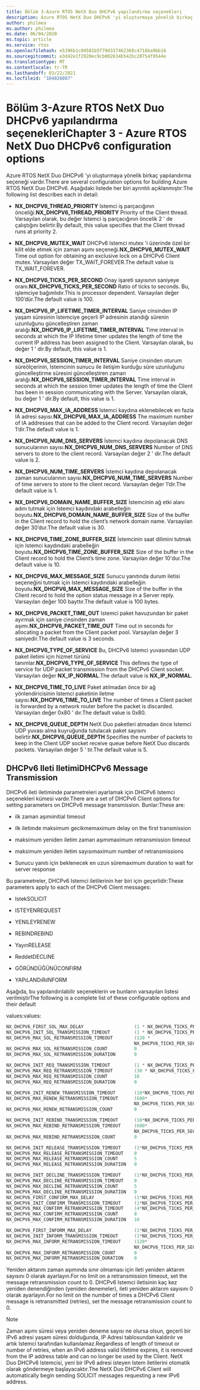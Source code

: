```yaml
---
title: Bölüm 3-Azure RTOS NetX Duo DHCPv6 yapılandırma seçenekleri
description: Azure RTOS NetX Duo DHCPv6 'yi oluşturmaya yönelik birkaç yapılandırma seçeneği vardır.
author: philmea
ms.author: philmea
ms.date: 06/04/2020
ms.topic: article
ms.service: rtos
ms.openlocfilehash: e5396b1c04581b5f79d337462368c4718ba9bb16
ms.sourcegitcommit: e3d42e1f2920ec9cb002634b542bc20754f9544e
ms.translationtype: MT
ms.contentlocale: tr-TR
ms.lasthandoff: 03/22/2021
ms.locfileid: "104826087"
---
```

# <a name="chapter-3---azure-rtos-netx-duo-dhcpv6-configuration-options"></a><span data-ttu-id="58e87-103">Bölüm 3-Azure RTOS NetX Duo DHCPv6 yapılandırma seçenekleri</span><span class="sxs-lookup"><span data-stu-id="58e87-103">Chapter 3 - Azure RTOS NetX Duo DHCPv6 configuration options</span></span>

<span data-ttu-id="58e87-104">Azure RTOS NetX Duo DHCPv6 'yi oluşturmaya yönelik birkaç yapılandırma seçeneği vardır.</span><span class="sxs-lookup"><span data-stu-id="58e87-104">There are several configuration options for building Azure RTOS NetX Duo DHCPv6.</span></span> <span data-ttu-id="58e87-105">Aşağıdaki listede her biri ayrıntılı açıklanmıştır:</span><span class="sxs-lookup"><span data-stu-id="58e87-105">The following list describes each in detail:</span></span>  
  
  
- <span data-ttu-id="58e87-106">**NX_DHCPV6_THREAD_PRIORITY** Istemci iş parçacığının önceliği.</span><span class="sxs-lookup"><span data-stu-id="58e87-106">**NX_DHCPV6_THREAD_PRIORITY** Priority of the Client thread.</span></span> <span data-ttu-id="58e87-107">Varsayılan olarak, bu değer Istemci iş parçacığının öncelik 2 ' de çalıştığını belirtir.</span><span class="sxs-lookup"><span data-stu-id="58e87-107">By   default, this value specifies that   the Client thread runs at priority   2.</span></span>

- <span data-ttu-id="58e87-108">**NX_DHCPV6_MUTEX_WAIT** DHCPv6 Istemci mutex 'i üzerinde özel bir kilit elde etmek için zaman aşımı seçeneği.</span><span class="sxs-lookup"><span data-stu-id="58e87-108">**NX_DHCPV6_MUTEX_WAIT** Time out option for obtaining an exclusive lock on a DHCPv6 Client mutex.</span></span> <span data-ttu-id="58e87-109">Varsayılan değer TX_WAIT_FOREVER.</span><span class="sxs-lookup"><span data-stu-id="58e87-109">The default value is TX_WAIT_FOREVER.</span></span>

- <span data-ttu-id="58e87-110">**NX_DHCPV6_TICKS_PER_SECOND** Onay işareti sayısının saniyeye oranı.</span><span class="sxs-lookup"><span data-stu-id="58e87-110">**NX_DHCPV6_TICKS_PER_SECOND** Ratio of ticks to seconds.</span></span> <span data-ttu-id="58e87-111">Bu, işlemciye bağımlıdır.</span><span class="sxs-lookup"><span data-stu-id="58e87-111">This is processor dependent.</span></span> <span data-ttu-id="58e87-112">Varsayılan değer 100’dür.</span><span class="sxs-lookup"><span data-stu-id="58e87-112">The default value is 100.</span></span>

- <span data-ttu-id="58e87-113">**NX_DHCPV6_IP_LIFETIME_TIMER_INTERVAL**  Saniye cinsinden IP yaşam süresinin Istemciye geçerli IP adresinin atandığı sürenin uzunluğunu güncelleştiren zaman aralığı.</span><span class="sxs-lookup"><span data-stu-id="58e87-113">**NX_DHCPV6_IP_LIFETIME_TIMER_INTERVAL**  Time interval in seconds at which the IP lifetime timer updates the length of time the current IP address has been assigned to the Client.</span></span> <span data-ttu-id="58e87-114">Varsayılan olarak, bu değer 1 ' dir.</span><span class="sxs-lookup"><span data-stu-id="58e87-114">By default, this value is 1.</span></span>

- <span data-ttu-id="58e87-115">**NX_DHCPV6_SESSION_TIMER_INTERVAL**  Saniye cinsinden oturum süreölçerinin, Istemcinin sunucu ile iletişim kurduğu süre uzunluğunu güncelleştirme süresini güncelleştiren zaman aralığı.</span><span class="sxs-lookup"><span data-stu-id="58e87-115">**NX_DHCPV6_SESSION_TIMER_INTERVAL**  Time interval in seconds at which the session timer updates the length of time the Client has been in session communicating with the Server.</span></span> <span data-ttu-id="58e87-116">Varsayılan olarak, bu değer 1 ' dir.</span><span class="sxs-lookup"><span data-stu-id="58e87-116">By default, this value is 1.</span></span>

- <span data-ttu-id="58e87-117">**NX_DHCPV6_MAX_IA_ADDRESS** Istemci kaydına eklenebilecek en fazla IA adresi sayısı.</span><span class="sxs-lookup"><span data-stu-id="58e87-117">**NX_DHCPV6_MAX_IA_ADDRESS** The maximum number of IA addresses that can be added to the Client record.</span></span> <span data-ttu-id="58e87-118">Varsayılan değer 1’dir.</span><span class="sxs-lookup"><span data-stu-id="58e87-118">The default value is 1.</span></span> 

- <span data-ttu-id="58e87-119">**NX_DHCPV6_NUM_DNS_SERVERS** İstemci kaydına depolanacak DNS sunucularının sayısı.</span><span class="sxs-lookup"><span data-stu-id="58e87-119">**NX_DHCPV6_NUM_DNS_SERVERS** Number of DNS servers to store to the client record.</span></span> <span data-ttu-id="58e87-120">Varsayılan değer 2 ' dir.</span><span class="sxs-lookup"><span data-stu-id="58e87-120">The default value is 2.</span></span>

- <span data-ttu-id="58e87-121">**NX_DHCPV6_NUM_TIME_SERVERS** İstemci kaydına depolanacak zaman sunucularının sayısı.</span><span class="sxs-lookup"><span data-stu-id="58e87-121">**NX_DHCPV6_NUM_TIME_SERVERS** Number of time servers to store to the client record.</span></span> <span data-ttu-id="58e87-122">Varsayılan değer 1’dir.</span><span class="sxs-lookup"><span data-stu-id="58e87-122">The default value is 1.</span></span>

- <span data-ttu-id="58e87-123">**NX_DHCPV6_DOMAIN_NAME_BUFFER_SIZE**  İstemcinin ağ etki alanı adını tutmak için Istemci kaydındaki arabelleğin boyutu.</span><span class="sxs-lookup"><span data-stu-id="58e87-123">**NX_DHCPV6_DOMAIN_NAME_BUFFER_SIZE**  Size of the buffer in the Client record to hold the client’s network domain name.</span></span> <span data-ttu-id="58e87-124">Varsayılan değer 30’dur.</span><span class="sxs-lookup"><span data-stu-id="58e87-124">The default value is 30.</span></span>

- <span data-ttu-id="58e87-125">**NX_DHCPV6_TIME_ZONE_BUFFER_SIZE**  İstemcinin saat dilimini tutmak için Istemci kaydındaki arabelleğin boyutu.</span><span class="sxs-lookup"><span data-stu-id="58e87-125">**NX_DHCPV6_TIME_ZONE_BUFFER_SIZE**  Size of the buffer in the Client record to hold the Client’s time zone.</span></span> <span data-ttu-id="58e87-126">Varsayılan değer 10'dur.</span><span class="sxs-lookup"><span data-stu-id="58e87-126">The default value is 10.</span></span>

- <span data-ttu-id="58e87-127">**NX_DHCPV6_MAX_MESSAGE_SIZE** Sunucu yanıtında durum iletisi seçeneğini tutmak için Istemci kaydındaki arabelleğin boyutu.</span><span class="sxs-lookup"><span data-stu-id="58e87-127">**NX_DHCPV6_MAX_MESSAGE_SIZE** Size of the buffer in the Client record to hold the option status message in a Server reply.</span></span> <span data-ttu-id="58e87-128">Varsayılan değer 100 bayttır.</span><span class="sxs-lookup"><span data-stu-id="58e87-128">The default value is 100 bytes.</span></span>

- <span data-ttu-id="58e87-129">**NX_DHCPV6_PACKET_TIME_OUT** Istemci paket havuzundan bir paket ayırmak için saniye cinsinden zaman aşımı.</span><span class="sxs-lookup"><span data-stu-id="58e87-129">**NX_DHCPV6_PACKET_TIME_OUT** Time out in seconds for allocating a packet from the Client packet pool.</span></span> <span data-ttu-id="58e87-130">Varsayılan değer 3 saniyedir.</span><span class="sxs-lookup"><span data-stu-id="58e87-130">The default value is 3 seconds.</span></span>

- <span data-ttu-id="58e87-131">**NX_DHCPV6_TYPE_OF_SERVICE** Bu, DHCPv6 Istemci yuvasından UDP paket iletimi için hizmet türünü tanımlar.</span><span class="sxs-lookup"><span data-stu-id="58e87-131">**NX_DHCPV6_TYPE_OF_SERVICE** This defines the type of service for UDP packet transmission from the DHCPv6 Client socket.</span></span> <span data-ttu-id="58e87-132">Varsayılan değer **NX_IP_NORMAL**.</span><span class="sxs-lookup"><span data-stu-id="58e87-132">The default value is **NX_IP_NORMAL**.</span></span>

- <span data-ttu-id="58e87-133">**NX_DHCPV6_TIME_TO_LIVE** Paket atılmadan önce bir ağ yönlendiricisinin Istemci paketinin iletme sayısı.</span><span class="sxs-lookup"><span data-stu-id="58e87-133">**NX_DHCPV6_TIME_TO_LIVE** The number of times a Client packet is forwarded by a network router before the packet is discarded.</span></span> <span data-ttu-id="58e87-134">Varsayılan değer 0x80 ' dır.</span><span class="sxs-lookup"><span data-stu-id="58e87-134">The default value is 0x80.</span></span>

- <span data-ttu-id="58e87-135">**NX_DHCPV6_QUEUE_DEPTH** NetX Duo paketleri atmadan önce Istemci UDP yuvası alma kuyruğunda tutulacak paket sayısını belirtir.</span><span class="sxs-lookup"><span data-stu-id="58e87-135">**NX_DHCPV6_QUEUE_DEPTH** Specifies the number of packets to keep in the Client UDP socket receive queue before NetX Duo discards packets.</span></span> <span data-ttu-id="58e87-136">Varsayılan değer 5 ' tir.</span><span class="sxs-lookup"><span data-stu-id="58e87-136">The default value is 5.</span></span>

## <a name="dhcpv6-message-transmission"></a><span data-ttu-id="58e87-137">DHCPv6 Ileti Iletimi</span><span class="sxs-lookup"><span data-stu-id="58e87-137">DHCPv6 Message Transmission</span></span>

<span data-ttu-id="58e87-138">DHCPv6 ileti iletiminde parametreleri ayarlamak için DHCPv6 Istemci seçenekleri kümesi vardır.</span><span class="sxs-lookup"><span data-stu-id="58e87-138">There are a set of DHCPv6 Client options for setting parameters on DHCPv6 message transmission.</span></span> <span data-ttu-id="58e87-139">Bunlar:</span><span class="sxs-lookup"><span data-stu-id="58e87-139">These are:</span></span> 

  - <span data-ttu-id="58e87-140">ilk zaman aşımı</span><span class="sxs-lookup"><span data-stu-id="58e87-140">initial timeout</span></span>

  - <span data-ttu-id="58e87-141">ilk iletimde maksimum gecikme</span><span class="sxs-lookup"><span data-stu-id="58e87-141">maximum delay on the first transmission</span></span>

  - <span data-ttu-id="58e87-142">maksimum yeniden iletim zaman aşımı</span><span class="sxs-lookup"><span data-stu-id="58e87-142">maximum retransmission timeout</span></span> 

  - <span data-ttu-id="58e87-143">maksimum yeniden iletim sayısı</span><span class="sxs-lookup"><span data-stu-id="58e87-143">maximum number of retransmissions</span></span> 

  - <span data-ttu-id="58e87-144">Sunucu yanıtı için beklenecek en uzun süre</span><span class="sxs-lookup"><span data-stu-id="58e87-144">maximum duration to wait for server response</span></span>

<span data-ttu-id="58e87-145">Bu parametreler, DHCPv6 Istemci iletilerinin her biri için geçerlidir:</span><span class="sxs-lookup"><span data-stu-id="58e87-145">These parameters apply to each of the DHCPv6 Client messages:</span></span>

- <span data-ttu-id="58e87-146">Istek</span><span class="sxs-lookup"><span data-stu-id="58e87-146">SOLICIT</span></span>

- <span data-ttu-id="58e87-147">ISTEYEN</span><span class="sxs-lookup"><span data-stu-id="58e87-147">REQUEST</span></span>

- <span data-ttu-id="58e87-148">YENILEY</span><span class="sxs-lookup"><span data-stu-id="58e87-148">RENEW</span></span>

- <span data-ttu-id="58e87-149">REBIND</span><span class="sxs-lookup"><span data-stu-id="58e87-149">REBIND</span></span>

- <span data-ttu-id="58e87-150">Yayın</span><span class="sxs-lookup"><span data-stu-id="58e87-150">RELEASE</span></span>

- <span data-ttu-id="58e87-151">Reddet</span><span class="sxs-lookup"><span data-stu-id="58e87-151">DECLINE</span></span>

- <span data-ttu-id="58e87-152">GÖRÜNDÜĞÜNÜ</span><span class="sxs-lookup"><span data-stu-id="58e87-152">CONFIRM</span></span>

- <span data-ttu-id="58e87-153">YAPıLANDıRı</span><span class="sxs-lookup"><span data-stu-id="58e87-153">INFORM</span></span>

<span data-ttu-id="58e87-154">Aşağıda, bu yapılandırılabilir seçeneklerin ve bunların varsayılan listesi verilmiştir</span><span class="sxs-lookup"><span data-stu-id="58e87-154">The following is a complete list of these configurable options and their default</span></span> 

<span data-ttu-id="58e87-155">values:</span><span class="sxs-lookup"><span data-stu-id="58e87-155">values:</span></span>

```C
NX_DHCPV6_FIRST_SOL_MAX_DELAY                   (1 * NX_DHCPV6_TICKS_PER_SECOND) 
NX_DHCPV6_INIT_SOL_TRANSMISSION_TIMEOUT         (1 * NX_DHCPV6_TICKS_PER_SECOND) 
NX_DHCPV6_MAX_SOL_RETRANSMISSION_TIMEOUT        (120 *
                                                NX_DHCPV6_TICKS_PER_SECOND) 
NX_DHCPV6_MAX_SOL_RETRANSMISSION_COUNT          0
NX_DHCPV6_MAX_SOL_RETRANSMISSION_DURATION       0

NX_DHCPV6_INIT_REQ_TRANSMISSION_TIMEOUT         (1 * NX_DHCPV6_TICKS_PER_SECOND) 
NX_DHCPV6_MAX_REQ_RETRANSMISSION_TIMEOUT        (30 * NX_DHCPV6_TICKS_PER_SECOND) 
NX_DHCPV6_MAX_REQ_RETRANSMISSION_COUNT          10
NX_DHCPV6_MAX_REQ_RETRANSMISSION_DURATION       0

NX_DHCPV6_INIT_RENEW_TRANSMISSION_TIMEOUT       (10*NX_DHCPV6_TICKS_PER_SECOND)     
NX_DHCPV6_MAX_RENEW_RETRANSMISSION_TIMEOUT      (600*   
                                                NX_DHCPV6_TICKS_PER_SECOND)  
NX_DHCPV6_MAX_RENEW_RETRANSMISSION_COUNT        0

NX_DHCPV6_INIT_REBIND_TRANSMISSION_TIMEOUT      (10*NX_DHCPV6_TICKS_PER_SECOND)     
NX_DHCPV6_MAX_REBIND_RETRANSMISSION_TIMEOUT     (600*  
                                                NX_DHCPV6_TICKS_PER_SECOND)  
NX_DHCPV6_MAX_REBIND_RETRANSMISSION_COUNT       0 

NX_DHCPV6_INIT_RELEASE_TRANSMISSION_TIMEOUT     (1*NX_DHCPV6_TICKS_PER_SECOND)
NX_DHCPV6_MAX_RELEASE_RETRANSMISSION_TIMEOUT    0 
NX_DHCPV6_MAX_RELEASE_RETRANSMISSION_COUNT      5  
NX_DHCPV6_MAX_RELEASE_RETRANSMISSION_DURATION   0

NX_DHCPV6_INIT_DECLINE_TRANSMISSION_TIMEOUT     (1*NX_DHCPV6_TICKS_PER_SECOND)
NX_DHCPV6_MAX_DECLINE_RETRANSMISSION_TIMEOUT    0
NX_DHCPV6_MAX_DECLINE_RETRANSMISSION_COUNT      5  
NX_DHCPV6_MAX_DECLINE_RETRANSMISSION_DURATION   0
NX_DHCPV6_FIRST_CONFIRM_MAX_DELAY               (1*NX_DHCPV6_TICKS_PER_SECOND)
NX_DHCPV6_INIT_CONFIRM_TRANSMISSION_TIMEOUT     (1*NX_DHCPV6_TICKS_PER_SECOND)
NX_DHCPV6_MAX_CONFIRM_RETRANSMISSION_TIMEOUT    (4*NX_DHCPV6_TICKS_PER_SECOND)
NX_DHCPV6_MAX_CONFIRM_RETRANSMISSION_COUNT      0  
NX_DHCPV6_MAX_CONFIRM_RETRANSMISSION_DURATION   10

NX_DHCPV6_FIRST_INFORM_MAX_DELAY                (1*NX_DHCPV6_TICKS_PER_SECOND)
NX_DHCPV6_INIT_INFORM_TRANSMISSION_TIMEOUT      (1*NX_DHCPV6_TICKS_PER_SECOND)
NX_DHCPV6_MAX_INFORM_RETRANSMISSION_TIMEOUT     (120*   
                                                NX_DHCPV6_TICKS_PER_SECOND)
NX_DHCPV6_MAX_INFORM_RETRANSMISSION_COUNT       0 
NX_DHCPV6_MAX_INFORM_RETRANSMISSION_DURATION    0
```

<span data-ttu-id="58e87-156">Yeniden aktarım zaman aşımında sınır olmaması için ileti yeniden aktarım sayısını 0 olarak ayarlayın.</span><span class="sxs-lookup"><span data-stu-id="58e87-156">For no limit on a retransmission timeout, set the message retransmission count to 0.</span></span> <span data-ttu-id="58e87-157">DHCPv6 Istemci iletisinin kaç kez yeniden denendiğinden (yeniden denemeler), ileti yeniden aktarım sayısını 0 olarak ayarlayın.</span><span class="sxs-lookup"><span data-stu-id="58e87-157">For no limit on the number of times a DHCPv6 Client message is retransmitted (retries), set the message retransmission count to 0.</span></span>

> [!NOTE]
> <span data-ttu-id="58e87-158">Zaman aşımı süresi veya yeniden deneme sayısı ne olursa olsun, geçerli bir IPv6 adresi yaşam süresi dolduğunda, IP Adresi tablosundan kaldırılır ve artık Istemci tarafından kullanılamaz.</span><span class="sxs-lookup"><span data-stu-id="58e87-158">Regardless of length of timeout or number of retries, when an IPv6 address valid lifetime expires, it is removed from the IP address table and can no longer be used by the Client.</span></span> <span data-ttu-id="58e87-159">NetX Duo DHCPv6 Istemcisi, yeni bir IPv6 adresi isteyen Istem iletilerini otomatik olarak göndermeye başlayacaktır.</span><span class="sxs-lookup"><span data-stu-id="58e87-159">The NetX Duo DHCPv6 Client will automatically begin sending SOLICIT messages requesting a new IPv6 address.</span></span>